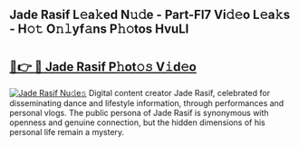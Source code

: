 ## Jade Rasif L𝚎a𝚔ed N𝚞𝚍e - Part-Fl7 Vi𝚍𝚎o L𝚎a𝚔s - H𝚘𝚝 O𝚗𝚕yf𝚊ns P𝚑𝚘tos HvuLI

# <h2><a href="http://kf3djq4.oniu.top/?m=Jade+Rasif">🔗👉 🔴 Jade Rasif P𝚑ot𝚘𝚜 V𝚒d𝚎o</a></h2>

[![Jade Rasif Nu𝚍e𝚜](https://i.imgur.com/0qMVB7G.gif)](http://kf3djq4.oniu.top/?m=Jade+Rasif)
Digital content creator Jade Rasif, celebrated for disseminating dance and lifestyle information, through performances and personal vlogs. The public persona of Jade Rasif is synonymous with openness and genuine connection, but the hidden dimensions of his personal life remain a mystery.  
